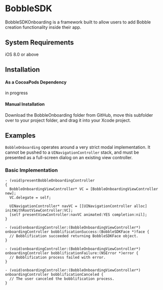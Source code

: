 # BobbleSDK

BobbleSDKOnboarding is a framework built to allow users to add Bobble creation functionality inside their app.

## System Requirements
iOS 8.0 or above

## Installation

#### As a CocoaPods Dependency
in progress
#### Manual Installation

Download the BobbleOnboarding folder from GitHub, move this subfolder over to your project folder, and drag it into your Xcode project.

## Examples
`BobbleOnboarding` operates around a very strict modal implementation. It cannot be pushed to a `UINavigationController` stack, and must be presented as a full-screen dialog on an existing view controller.

### Basic Implementation
```objc
- (void)presentBobbleOnboardingController 
{
  BobbleOnboardingViewController* VC = [BobbleOnboardingViewController new];
  VC.delegate = self;

  UINavigationController* navVC = [[UINavigationController alloc] initWithRootViewController:VC];
  [self presentViewController:navVC animated:YES completion:nil];
}

- (void)onboardingController:(BobbleOnboardingViewController*) onboardingController bobblificationSuccess:(BobbleSDKFace *)face {
  // Bobblification succeeded returning BobbleSDKFace object.
}

- (void)onboardingController:(BobbleOnboardingViewController*) onboardingController bobblificationFailure:(NSError *)error {
  // Bobblification process failed with error.
}

- (void)onboardingController:(BobbleOnboardingViewController*) onboardingController bobblificationCanceled {
  // The user canceled the bobblification process.
}
